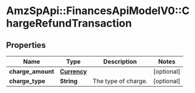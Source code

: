 # AmzSpApi::FinancesApiModelV0::ChargeRefundTransaction

## Properties
Name | Type | Description | Notes
------------ | ------------- | ------------- | -------------
**charge_amount** | [**Currency**](Currency.md) |  | [optional] 
**charge_type** | **String** | The type of charge. | [optional] 


